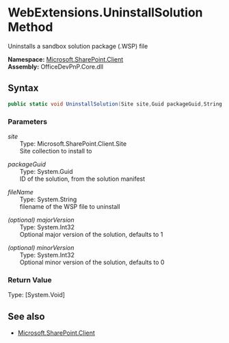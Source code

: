 # WebExtensions.UninstallSolution Method  
Uninstalls a sandbox solution package (.WSP) file  

**Namespace:** [Microsoft.SharePoint.Client](Microsoft.SharePoint.Client.md)  
**Assembly:** OfficeDevPnP.Core.dll  
## Syntax
```C#
public static void UninstallSolution(Site site,Guid packageGuid,String fileName,Int32 majorVersion,Int32 minorVersion)
```
### Parameters
*site*  
&emsp;&emsp;Type: Microsoft.SharePoint.Client.Site  
&emsp;&emsp;Site collection to install to  
  
*packageGuid*  
&emsp;&emsp;Type: System.Guid  
&emsp;&emsp;ID of the solution, from the solution manifest  
  
*fileName*  
&emsp;&emsp;Type: System.String  
&emsp;&emsp;filename of the WSP file to uninstall  
  
*(optional) majorVersion*  
&emsp;&emsp;Type: System.Int32  
&emsp;&emsp;Optional major version of the solution, defaults to 1  
  
*(optional) minorVersion*  
&emsp;&emsp;Type: System.Int32  
&emsp;&emsp;Optional minor version of the solution, defaults to 0  
  
### Return Value
Type: [System.Void]  

## See also
- [Microsoft.SharePoint.Client](Microsoft.SharePoint.Client.md)
